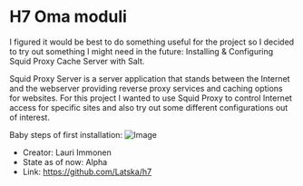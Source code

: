 # H7 Oma moduli

I figured it would be best to do something useful for the project so I decided to try out something I might need in the future: 
Installing & Configuring Squid Proxy Cache Server with Salt.

Squid Proxy Server is a server application that stands between the Internet and the webserver providing reverse proxy services and caching options for websites. For this project I wanted to use Squid Proxy to control Internet access for specific sites and also try out some different configurations out of interest. 

Baby steps of first installation:
![Image](https://i.imgur.com/pVyGoR4.png)


* Creator: Lauri Immonen
* State as of now: Alpha
* Link: https://github.com/Latska/h7
